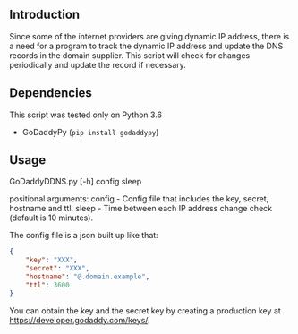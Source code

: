 Introduction
------------
Since some of the internet providers are giving dynamic IP address, there is a need for a program to track the dynamic IP address and
update the DNS records in the domain supplier. This script will check for changes periodically and update the record if necessary.

Dependencies
------------
This script was tested only on Python 3.6
 - GoDaddyPy (`pip install godaddypy`)

Usage
-----
GoDaddyDDNS.py [-h] config sleep

positional arguments:
     config - Config file that includes the key, secret, hostname and ttl.
     sleep - Time between each IP address change check (default is 10 minutes).

The config file is a json built up like that:
```json
{
    "key": "XXX",
    "secret": "XXX",
    "hostname": "@.domain.example",
    "ttl": 3600
}
```

You can obtain the key and the secret key by creating a production key at https://developer.godaddy.com/keys/.